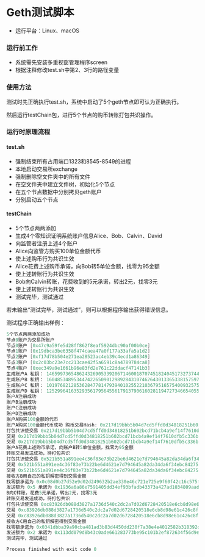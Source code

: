 # Geth测试脚本

+ 运行平台：Linux、macOS

### 运行前工作

+ 系统需先安装多重视窗管理程序screen
+ 根据注释修改test.sh中第2、3行的路径变量

### 使用方法

测试时先正确执行test.sh，系统中启动了5个geth节点即可认为正确执行。

然后运行testChain包，进行5个节点的购币转账打包共识操作。

### 运行时原理流程

#### test.sh

+ 强制结束所有占用端口1323和8545-8549的进程
+ 本地启动交易所exchange
+ 强制删除空文件夹中的所有文件
+ 在空文件夹中建立文件树，初始化5个节点
+ 在五个节点数据中分别拷贝geth账户
+ 分别启动五个节点

#### testChain

+ 5个节点两两添加
+ 生成4个零知识证明系统账户信息Alice、Bob、Calvin、David
+ 向监管者注册上述4个账户
+ Alice向监管方购买100单位金额代币
+ 使上述购币行为共识生效
+ Alice花费上述购币承诺，向Bob转5单位金额，找零为95金额
+ 使上述转账行为共识生效
+ Bob向Calvin转账，花费收到的5元承诺，转出2元，找零3元
+ 使上述转账行为共识生效
+ 测试完毕，测试通过

若未输出“测试完毕，测试通过”，则可以根据程序输出获得错误信息。

测试程序正确输出样例：

```go
5个节点两两添加成功
节点0账户为交易所账户
节点0账户 [0x47c9a59fe5d28ff862f8eaf5924dbc90af00b0ce]
节点1账户 [0x19dbca3be6358f474caea47a0f177a33afa5a1d2]
节点2账户 [0xf17d78b504e271ea28523ac4eb39c4ecd1a86349]
节点3账户 [0x2c03bc23e7cc213cae42f5a6591c8a4789784ca8]
节点4账户 [0xec349a9e1661b96e83fd2e761c22ddacf47141b3]
生成账户A 私钥： 14659973654862432690533920671460018707451824045173273744483699904857172700281
生成账户B 私钥： 16048534895344742265090129892843107462643013365338157597301762920300034270281
生成账户C 私钥： 1019768212853628477814793940102552210367951657540093257534254515863573691139
生成账户D 私钥： 12529964163529356179564556179137906160281194727346654055147170356347354135824
账户A注册成功
账户B注册成功
账户C注册成功
账户D注册成功
账户A购买100金额的代币
账户A购买100金额代币成功 购币交易Hash: 0x217d19bbb5b04d7cd5ffd0d34818251b602bcd71bcb4a9ef14f7610dfb5c336b
打包共识使交易 0x217d19bbb5b04d7cd5ffd0d34818251b602bcd71bcb4a9ef14f7610dfb5c336b 生效
交易 0x217d19bbb5b04d7cd5ffd0d34818251b602bcd71bcb4a9ef14f7610dfb5c336b 已被打包
交易 0x217d19bbb5b04d7cd5ffd0d34818251b602bcd71bcb4a9ef14f7610dfb5c336b 已被共识
账户A花费上述购币承诺，向账户B转5单位金额，找零为95金额
转账交易发送成功，待打包共识
打包共识使交易 0x521b551a891ee4c36f83e73b22be6d4621e7d794645a82da34da6f34ebc84275 生效
交易 0x521b551a891ee4c36f83e73b22be6d4621e7d794645a82da34da6f34ebc84275 已被打包
交易 0x521b551a891ee4c36f83e73b22be6d4621e7d794645a82da34da6f34ebc84275 已被共识
接收方B用自己的私钥解密得到交易金额
找零额承诺为 0x0c08d0b27d52e9d02d249632b2ae330e46c721e725e9f60f42c16c575fa0b692 随机数为0x14c81a490e43b399a10c67794bbbac3194212c1fed6536e9a1a239712f15b2f9
发送额为 0x5 承诺为 0x1936a6a86e7591405dd34ef93bfadb43373a427ad1034809aad2f9f776ed7e54 随机数为0x17d8c3463864fe50cffc20cccbfa5d6fc980c92daeed3a388d5bb2e6928e4e5f
B向C转账，花费5元承诺，转出2元，找零3元
转账交易发送成功，待打包共识
打包共识使交易 0xc83926db088d3827a1736d540c2dc2a7d02d6728420518e6cb8d98e61c426c8f 生效
交易 0xc83926db088d3827a1736d540c2dc2a7d02d6728420518e6cb8d98e61c426c8f 已被打包
交易 0xc83926db088d3827a1736d540c2dc2a7d02d6728420518e6cb8d98e61c426c8f 已被共识
接收方C用自己的私钥解密得到交易金额
找零额承诺为 0x0341dbba39a90cba481ad3b83d4450dd230f7a38e4e4012582b318392d6dda49 随机数为0x2195386903017e6aabef75a979b7a2633905a1dd9eddb4cd5b4316b327286836
发送额为 0x2 承诺为 0x113dd079d8b43c0ade661283773be95c101b2ef872634f56d9e09440c489b3bc 随机数为0x041dd39e96029d5c17a6ffa09ea1314f9c78411185ff263e3cce7b9d1124e78c
测试完毕，测试通过

Process finished with exit code 0
```









